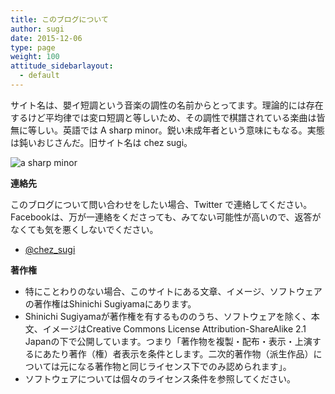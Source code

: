 ```yaml
---
title: このブログについて
author: sugi
date: 2015-12-06
type: page
weight: 100
attitude_sidebarlayout:
  - default
---
```


サイト名は、嬰イ短調という音楽の調性の名前からとってます。理論的には存在するけど平均律では変ロ短調と等しいため、その調性で棋譜されている楽曲は皆無に等しい。英語では A sharp minor。鋭い未成年者という意味にもなる。実態は鈍いおじさんだ。旧サイト名は chez sugi。

![a sharp minor](/images/score.png)

**連絡先**

このブログについて問い合わせをしたい場合、Twitter で連絡してください。Facebookは、万が一連絡をくださっても、みてない可能性が高いので、返答がなくても気を悪くしないでください。

- [@chez_sugi](https://twitter/chez_sugi)

**著作権**

  * 特にことわりのない場合、このサイトにある文章、イメージ、ソフトウェアの著作権はShinichi Sugiyamaにあります。
  * Shinichi Sugiyamaが著作権を有するもののうち、ソフトウェアを除く、本文、イメージはCreative Commons License Attribution-ShareAlike 2.1 Japanの下で公開しています。つまり「著作物を複製・配布・表示・上演するにあたり著作（権）者表示を条件とします。二次的著作物（派生作品）については元になる著作物と同じライセンス下でのみ認められます」。
  * ソフトウェアについては個々のライセンス条件を参照してください。
